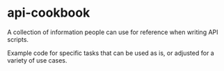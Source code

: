 # api-cookbook
A collection of information people can use for reference when writing API scripts. 

Example code for specific tasks that can be used as is, or adjusted for a variety of use cases.
